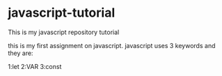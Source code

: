 # javascript-tutorial
This is my javascript repository tutorial

this is my first assignment on javascript.
javascript uses 3 keywords and they are:

1:let
2:VAR
3:const

